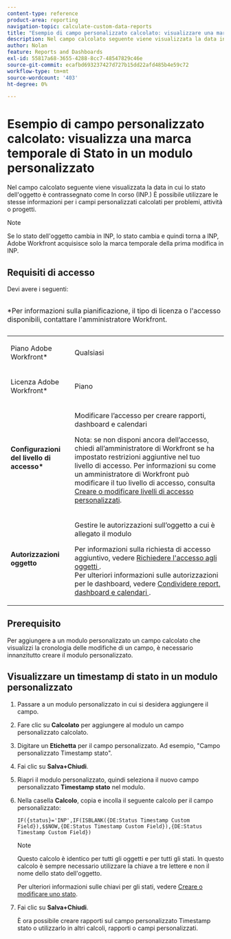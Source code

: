 ```yaml
---
content-type: reference
product-area: reporting
navigation-topic: calculate-custom-data-reports
title: "Esempio di campo personalizzato calcolato: visualizzare una marca temporale di stato in un modulo personalizzato"
description: Nel campo calcolato seguente viene visualizzata la data in cui lo stato dell'oggetto è contrassegnato come In corso (INP.) È possibile utilizzare le stesse informazioni per i campi personalizzati calcolati per problemi, attività o progetti.
author: Nolan
feature: Reports and Dashboards
exl-id: 55817a68-3655-4288-8cc7-48547829c46e
source-git-commit: ecafbd693237427d727b15dd22afd485b4e59c72
workflow-type: tm+mt
source-wordcount: '403'
ht-degree: 0%

---
```


# Esempio di campo personalizzato calcolato: visualizza una marca temporale di Stato in un modulo personalizzato

Nel campo calcolato seguente viene visualizzata la data in cui lo stato dell&#39;oggetto è contrassegnato come In corso (INP.) È possibile utilizzare le stesse informazioni per i campi personalizzati calcolati per problemi, attività o progetti.

>[!NOTE]
>
>Se lo stato dell&#39;oggetto cambia in INP, lo stato cambia e quindi torna a INP, Adobe Workfront acquisisce solo la marca temporale della prima modifica in INP.

## Requisiti di accesso

Devi avere i seguenti:

<table style="table-layout:auto"> 
 <caption style="text-align: left;"> 
  <p>*Per informazioni sulla pianificazione, il tipo di licenza o l'accesso disponibili, contattare l'amministratore Workfront.</p> 
 </caption> 
 <col> 
 </col> 
 <col> 
 </col> 
 <tbody> 
  <tr> 
   <td> <p>Piano Adobe Workfront*</p> </td> 
   <td>Qualsiasi</td> 
  </tr> 
  <tr> 
   <td> <p>Licenza Adobe Workfront*</p> </td> 
   <td> <p>Piano </p> </td> 
  </tr> 
  <tr> 
   <td><strong>Configurazioni del livello di accesso*</strong> </td> 
   <td> <p>Modificare l’accesso per creare rapporti, dashboard e calendari</p> <p>Nota: se non disponi ancora dell’accesso, chiedi all’amministratore di Workfront se ha impostato restrizioni aggiuntive nel tuo livello di accesso. Per informazioni su come un amministratore di Workfront può modificare il tuo livello di accesso, consulta <a href="../../../administration-and-setup/add-users/configure-and-grant-access/create-modify-access-levels.md" class="MCXref xref">Creare o modificare livelli di accesso personalizzati</a>.</p> </td> 
  </tr> 
  <tr> 
   <td> <p><strong>Autorizzazioni oggetto</strong> </p> </td> 
   <td> <p>Gestire le autorizzazioni sull’oggetto a cui è allegato il modulo</p> <p>Per informazioni sulla richiesta di accesso aggiuntivo, vedere <a href="../../../workfront-basics/grant-and-request-access-to-objects/request-access.md" class="MCXref xref">Richiedere l'accesso agli oggetti </a>.<br>Per ulteriori informazioni sulle autorizzazioni per le dashboard, vedere <a href="../../../workfront-basics/grant-and-request-access-to-objects/permissions-reports-dashboards-calendars.md" class="MCXref xref">Condividere report, dashboard e calendari </a>.</p> </td> 
  </tr> 
 </tbody> 
</table>

## Prerequisito

Per aggiungere a un modulo personalizzato un campo calcolato che visualizzi la cronologia delle modifiche di un campo, è necessario innanzitutto creare il modulo personalizzato.

## Visualizzare un timestamp di stato in un modulo personalizzato

1. Passare a un modulo personalizzato in cui si desidera aggiungere il campo.
1. Fare clic su **Calcolato** per aggiungere al modulo un campo personalizzato calcolato.
1. Digitare un **Etichetta** per il campo personalizzato. Ad esempio, &quot;Campo personalizzato Timestamp stato&quot;.
1. Fai clic su **Salva+Chiudi**.
1. Riapri il modulo personalizzato, quindi seleziona il nuovo campo personalizzato **Timestamp stato** nel modulo.
1. Nella casella **Calcolo**, copia e incolla il seguente calcolo per il campo personalizzato:

   ```
   IF({status}='INP',IF(ISBLANK({DE:Status Timestamp Custom Field}),$$NOW,{DE:Status Timestamp Custom Field}),{DE:Status Timestamp Custom Field})  
   ```

   >[!NOTE]
   >
   >Questo calcolo è identico per tutti gli oggetti e per tutti gli stati. In questo calcolo è sempre necessario utilizzare la chiave a tre lettere e non il nome dello stato dell&#39;oggetto.
   >
   >Per ulteriori informazioni sulle chiavi per gli stati, vedere [Creare o modificare uno stato](../../../administration-and-setup/customize-workfront/creating-custom-status-and-priority-labels/create-or-edit-a-status.md).

1. Fai clic su **Salva+Chiudi**.

   È ora possibile creare rapporti sul campo personalizzato Timestamp stato o utilizzarlo in altri calcoli, rapporti o campi personalizzati.

